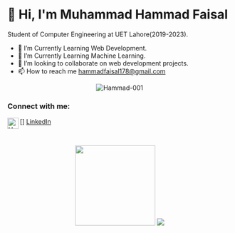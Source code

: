 # 👋 Hi, I'm Muhammad Hammad Faisal
Student of Computer Engineering at UET Lahore(2019-2023).
- 👀 I’m Currently Learning Web Development.
- 🌱 I’m Currently Learning Machine Learning.
- 💞️ I’m looking to collaborate on web development projects.
- 📫 How to reach me hammadfaisal178@gmail.com  

<p align="center"> <img src="https://komarev.com/ghpvc/?username=Hammad-001" alt="Hammad-001" /> </p>


### Connect with me:

[<img align="left" alt="Hammad-001 | LinkedIn" width="25px" src="https://cdn.jsdelivr.net/npm/simple-icons@v3/icons/linkedin.svg" />] <a href="https://www.linkedin.com/in/muhammad-hammad-faisal-746198196/">LinkedIn</a>

<br />


<p align="center">
    <img height="180em" src="https://github-readme-streak-stats.herokuapp.com/?user=Hammad-001&theme=dark&hide_border=true&background=0D1117&stroke=0000&count_private=true&include_all_commits=true" />
    <img src="https://activity-graph.herokuapp.com/graph?username=Hammad-001&count_private=true&hide_border=true&bg_color=0d1117&theme=github" />
</p>
<!---
Hammad-001/Hammad-001 is a ✨ special ✨ repository because its `README.md` (this file) appears on your GitHub profile.
You can click the Preview link to take a look at your changes.
--->
